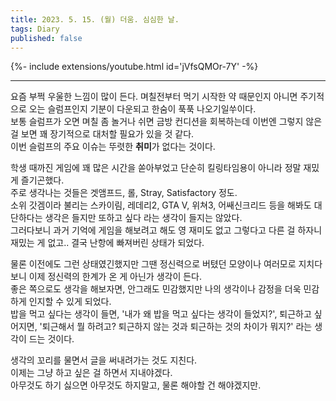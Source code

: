 ```yaml
---
title: 2023. 5. 15. (월) 더움. 심심한 날.
tags: Diary
published: false
---
```


<!--more-->

{%- include extensions/youtube.html id='jVfsQMOr-7Y' -%}

---

요즘 부쩍 우울한 느낌이 많이 든다. 며칠전부터 먹기 시작한 약 때문인지 아니면 주기적으로 오는 슬럼프인지 기분이 다운되고 한숨이 푹푹 나오기일쑤이다. \
보통 슬럼프가 오면 며칠 좀 놀거나 쉬면 금방 컨디션을 회복하는데 이번엔 그렇지 않은 걸 보면 꽤 장기적으로 대처할 필요가 있을 것 같다. \
이번 슬럼프의 주요 이슈는 뚜렷한 **취미**가 없다는 것이다.

학생 때까진 게임에 꽤 많은 시간을 쏟아부었고 단순히 킬링타임용이 아니라 정말 재밌게 즐기곤했다. \
주로 생각나는 것들은 겟앰프드, 롤, Stray, Satisfactory 정도. \
소위 갓겜이라 불리는 스카이림, 레데리2, GTA V, 위쳐3, 어쌔신크리드 등을 해봐도 대단하다는 생각은 들지만 또하고 싶다 라는 생각이 들지는 않았다. \
그러다보니 과거 기억에 게임을 해보려고 해도 영 재미도 없고 그렇다고 다른 걸 하자니 재밌는 게 없고.. 결국 난항에 빠져버린 상태가 되었다.

물론 이전에도 그런 상태였긴했지만 그땐 정신력으로 버텼던 모양이나 여러모로 지치다보니 이제 정신력의 한계가 온 게 아닌가 생각이 든다. \
좋은 쪽으로도 생각을 해보자면, 안그래도 민감했지만 나의 생각이나 감정을 더욱 민감하게 인지할 수 있게 되었다. \
밥을 먹고 싶다는 생각이 들면, '내가 왜 밥을 먹고 싶다는 생각이 들었지?', 퇴근하고 싶어지면, '퇴근해서 뭘 하려고? 퇴근하지 않는 것과 퇴근하는 것의 차이가 뭐지?' 라는 생각이 드는 것이다.

생각의 꼬리를 물면서 글을 써내려가는 것도 지친다. \
이제는 그냥 하고 싶은 걸 하면서 지내야겠다. \
아무것도 하기 싫으면 아무것도 하지말고, 물론 해야할 건 해야겠지만.